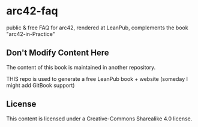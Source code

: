 # arc42-faq
public &amp; free FAQ for arc42, rendered at LeanPub, complements the book "arc42-in-Practice"


## Don't Modify Content Here

The content of this book is maintained in another repository.

THIS repo is used to generate a free LeanPub book + website
(someday I might add GitBook support)


## License
This content is licensed under a Creative-Commons Sharealike 4.0 license.

